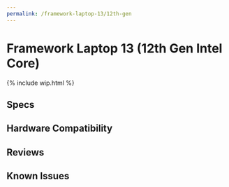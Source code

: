```yaml
---
permalink: /framework-laptop-13/12th-gen
---
```

# Framework Laptop 13 (12th Gen Intel Core)
{% include wip.html %}

## Specs
## Hardware Compatibility
## Reviews
## Known Issues